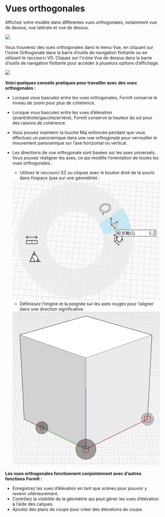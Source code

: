 # Vues orthogonales

Affichez votre modèle dans différentes vues orthogonales, notamment vue de dessus, vue latérale et vue de dessus.

![](../.gitbook/assets/infotainment\_2016\_product\_02.png)

Vous trouverez des vues orthogonales dans le menu Vue, en cliquant sur l’icône Orthogonale dans la barre d’outils de navigation flottante ou en utilisant le raccourci VO. Cliquez sur l’icône Vue de dessus dans la barre d’outils de navigation flottante pour accéder à plusieurs options d’affichage.

![](../.gitbook/assets/floating-nav\_flyout-v2.png)

**Voici quelques conseils pratiques pour travailler avec des vues orthogonales :**

* Lorsque vous basculez entre les vues orthogonales, FormIt conserve le niveau de zoom pour plus de cohérence.
* Lorsque vous basculez entre les vues d’élévation (avant/droite/gauche/arrière), FormIt conserve la hauteur du sol pour des raisons de cohérence.
* Vous pouvez maintenir la touche Maj enfoncée pendant que vous effectuez un panoramique dans une vue orthogonale pour verrouiller le mouvement panoramique sur l’axe horizontal ou vertical.
*   Les directions de vue orthogonale sont basées sur les axes universels. Vous pouvez réaligner les axes, ce qui modifie l’orientation de toutes les vues orthogonales :

    * Utilisez le raccourci SZ ou cliquez avec le bouton droit de la souris dans l’espace (pas sur une géométrie) :

    <img src="../.gitbook/assets/set-axes_context.PNG" alt="" data-size="original">

    * Définissez l’origine et la poignée sur les axes rouges pour l’aligner dans une direction significative.

    <img src="../.gitbook/assets/set-axes.PNG" alt="" data-size="original">

**Les vues orthogonales fonctionnent conjointement avec d’autres fonctions FormIt :**

* Enregistrez les vues d’élévation en tant que scènes pour pouvoir y revenir ultérieurement.
* Contrôlez la visibilité de la géométrie qui peut gêner les vues d’élévation à l’aide des calques.
* Ajoutez des plans de coupe pour créer des élévations de coupe.
